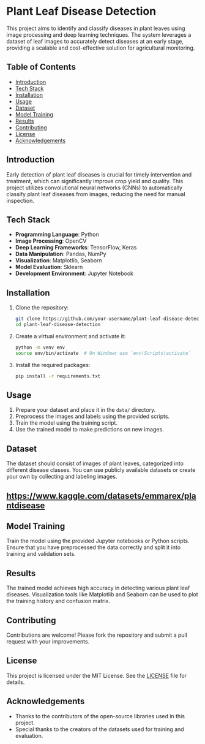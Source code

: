 # Plant Leaf Disease Detection

This project aims to identify and classify diseases in plant leaves using image processing and deep learning techniques. The system leverages a dataset of leaf images to accurately detect diseases at an early stage, providing a scalable and cost-effective solution for agricultural monitoring.

## Table of Contents

- [Introduction](#introduction)
- [Tech Stack](#tech-stack)
- [Installation](#installation)
- [Usage](#usage)
- [Dataset](#dataset)
- [Model Training](#model-training)
- [Results](#results)
- [Contributing](#contributing)
- [License](#license)
- [Acknowledgements](#acknowledgements)

## Introduction

Early detection of plant leaf diseases is crucial for timely intervention and treatment, which can significantly improve crop yield and quality. This project utilizes convolutional neural networks (CNNs) to automatically classify plant leaf diseases from images, reducing the need for manual inspection.

## Tech Stack

- **Programming Language**: Python
- **Image Processing**: OpenCV
- **Deep Learning Frameworks**: TensorFlow, Keras
- **Data Manipulation**: Pandas, NumPy
- **Visualization**: Matplotlib, Seaborn
- **Model Evaluation**: Sklearn
- **Development Environment**: Jupyter Notebook

## Installation

1. Clone the repository:
    ```bash
    git clone https://github.com/your-username/plant-leaf-disease-detection.git
    cd plant-leaf-disease-detection
    ```

2. Create a virtual environment and activate it:
    ```bash
    python -m venv env
    source env/bin/activate  # On Windows use `env\Scripts\activate`
    ```

3. Install the required packages:
    ```bash
    pip install -r requirements.txt
    ```

## Usage

1. Prepare your dataset and place it in the `data/` directory.
2. Preprocess the images and labels using the provided scripts.
3. Train the model using the training script.
4. Use the trained model to make predictions on new images.

## Dataset

The dataset should consist of images of plant leaves, categorized into different disease classes. You can use publicly available datasets or create your own by collecting and labeling images. 
## https://www.kaggle.com/datasets/emmarex/plantdisease

## Model Training

Train the model using the provided Jupyter notebooks or Python scripts. Ensure that you have preprocessed the data correctly and split it into training and validation sets.

## Results

The trained model achieves high accuracy in detecting various plant leaf diseases. Visualization tools like Matplotlib and Seaborn can be used to plot the training history and confusion matrix.

## Contributing

Contributions are welcome! Please fork the repository and submit a pull request with your improvements.

## License

This project is licensed under the MIT License. See the [LICENSE](LICENSE) file for details.

## Acknowledgements

- Thanks to the contributors of the open-source libraries used in this project.
- Special thanks to the creators of the datasets used for training and evaluation.
